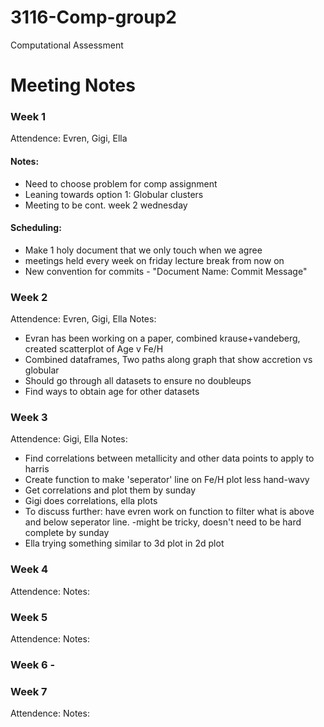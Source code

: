 # 3116-Comp-group2
Computational Assessment 
# Meeting Notes
### Week 1
Attendence: Evren, Gigi, Ella

#### Notes:

- Need to choose problem for comp assignment
- Leaning towards option 1: Globular clusters
- Meeting to be cont. week 2 wednesday

#### Scheduling:

- Make 1 holy document that we only touch when we agree
- meetings held every week on friday lecture break from now on
- New convention for commits - "Document Name: Commit Message"

### Week 2
Attendence: Evren, Gigi, Ella
Notes:
- Evran has been working on a paper, combined krause+vandeberg, created scatterplot of Age v Fe/H
- Combined dataframes, Two paths along graph that show accretion vs globular
- Should go through all datasets to ensure no doubleups 
- Find ways to obtain age for other datasets
### Week 3
Attendence: Gigi, Ella
Notes: 
- Find correlations between metallicity and other data points to apply to harris
- Create function to make 'seperator' line on Fe/H plot less hand-wavy 
- Get correlations and plot them by sunday
- Gigi does correlations, ella plots
- To discuss further: have evren work on function to filter what is above and below seperator line. -might be tricky, doesn't need to be hard complete by sunday
- Ella trying something similar to 3d plot in 2d plot
### Week 4
Attendence: 
Notes:
### Week 5
Attendence: 
Notes:
### Week 6 - 
### Week 7
Attendence: 
Notes: